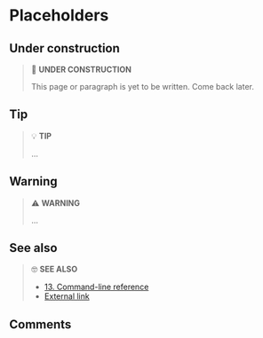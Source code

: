 # Placeholders

## Under construction

> 🚧 **UNDER CONSTRUCTION**
>
> This page or paragraph is yet to be written. Come back later.

## Tip

> 💡 **TIP**
>
> ...

## Warning

> ⚠ **WARNING**
>
> ...

## See also

> 🤓 **SEE ALSO**
>
> * [13. Command-line reference](cli-reference.md)
> * [External link](https://google.com)

## Comments

<!-- TODO: Move to the upper level -->
